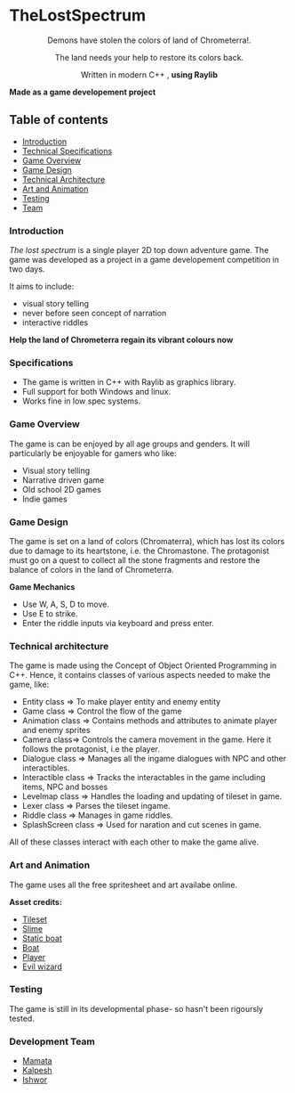 # TheLostSpectrum
<div align ="center">
Demons have stolen the colors of land of Chrometerra!.

The land needs your help to restore its colors back.

Written in modern C++ , **using Raylib**

<div align ="left">

**Made as a game developement project**




## Table of contents
- [Introduction](#introduction)
- [Technical Specifications](#specifications)
- [Game Overview](#game-overview)
- [Game Design](#game-design)
- [Technical Architecture](#technical-architecture)
- [Art and Animation](#art-and-animation)
- [Testing](#testing)
- [Team](#development-team)

### Introduction
*The lost spectrum* is a single player 2D top down adventure game. The game was developed as a project in a game developement competition in two days.

It aims to include:
- visual story telling
- never before seen concept of narration
- interactive riddles

**Help the land of Chrometerra regain its vibrant colours now**

### Specifications
- The game is written in C++ with Raylib as graphics library.
- Full support for both Windows and linux. 
- Works fine in low spec systems.

### Game Overview
The game is can be enjoyed by all age groups and genders. It will particularly be enjoyable for gamers who like:
- Visual story telling
- Narrative driven game
- Old school 2D games
- Indie games

### Game Design
The game is set on a land of colors (Chromaterra), which has lost its colors due to damage to its heartstone, i.e. the Chromastone. The protagonist must go on a quest to collect all the stone fragments and restore the balance of colors in the land of Chrometerra.

**Game Mechanics**
- Use W, A, S, D to move.
- Use E to strike.
- Enter the riddle inputs via keyboard and press enter.

### Technical architecture
The game is made using the Concept of Object Oriented Programming in C++. Hence, it contains classes of various aspects needed to make the game, like:
- Entity class => To make player entity and enemy entity
- Game class => Control the flow of the game
- Animation class => Contains methods and attributes to animate player and enemy sprites
- Camera class=> Controls the camera movement in the game. Here it follows the protagonist, i.e the player.
- Dialogue class => Manages all the ingame dialogues with NPC and other interactibles.
- Interactible class => Tracks the interactables in the game including items, NPC and bosses
- Levelmap class => Handles the loading and updating of tileset in game.
- Lexer class => Parses the tileset ingame.
- Riddle class => Manages in game riddles.
- SplashScreen class => Used for naration and cut scenes in game.

All of these classes interact with each other to make the game alive.

### Art and Animation
The game uses all the free spritesheet and art availabe online. 

**Asset credits:**

- <a href ="https://cainos.itch.io/pixel-art-top-down-basic">Tileset</a>
- <a href ="https://rvros.itch.io/pixel-art-animated-slime">Slime</a>
- <a href ="https://www.pinterest.com/pin/405394403971243041/">Static boat</a>
- <a href ="https://www.pinterest.com/pin/726135139937622101/" > Boat </a>
- <a href ="https://www.pinterest.com/pin/726135139937622101/" > Player  </a>
- <a href ="https://luizmelo.itch.io/monsters-creatures-fantasy/download/eyJleHBpcmVzIjoxNzA1MDQwNzYwLCJpZCI6NTY0Njk1fQ%3d%3d.DU8kcPPALMSXLSjDIHgEQvSCN%2fY%3d"> Evil wizard</a>

### Testing
The game is still in its developmental phase- so hasn't been rigoursly tested.

### Development Team
- [Mamata]((https://github.com/Mavis021))
- [Kalpesh](https://github.com/KalpeshManandhar)
- [Ishwor](https://github.com/optimistic-ish)

